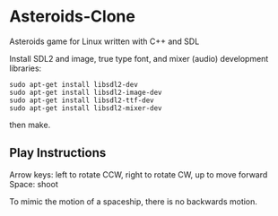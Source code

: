 # Asteroids-Clone
Asteroids game for Linux written with C++ and SDL

Install SDL2 and image, true type font, and mixer (audio) development libraries:

```
sudo apt-get install libsdl2-dev
sudo apt-get install libsdl2-image-dev
sudo apt-get install libsdl2-ttf-dev
sudo apt-get install libsdl2-mixer-dev
```

then make.


## Play Instructions

Arrow keys: left to rotate CCW, right to rotate CW, up to move forward
Space: shoot

To mimic the motion of a spaceship, there is no backwards motion.
